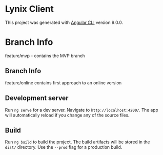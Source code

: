# Lynix Client

This project was generated with [Angular CLI](https://github.com/angular/angular-cli) version 9.0.0.

# Branch Info
feature/mvp - contains the MVP branch

## Branch Info
feature/online contains first approach to an online version

## Development server

Run `ng serve` for a dev server. Navigate to `http://localhost:4200/`. The app will automatically reload if you change any of the source files.

## Build

Run `ng build` to build the project. The build artifacts will be stored in the `dist/` directory. Use the `--prod` flag for a production build.
